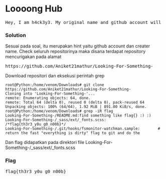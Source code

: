 <h1><b>Loooong Hub</b></h1>
<pre>
Hey, I am h4ck3y3. My original name and github account will help you in the way!
</pre>
<h3><b>Solution</b></h3>
<p>Sesuai pada soal, itu merupakan hint yaitu github account dan creater name. Check seluruh repositorinya maka disana terdapat repository mencurigakan pada alamat</p>
<pre>
https://github.com/Aniket21mathur/Looking-For-Something-
</pre>
<p>Download repositori dan eksekusi perintah grep</p>

```console
root@Python:/home/venom/Downloads# git clone https://github.com/Aniket21mathur/Looking-For-Something-
Cloning into 'Looking-For-Something-'...
remote: Enumerating objects: 64, done.
remote: Total 64 (delta 0), reused 0 (delta 0), pack-reused 64
Unpacking objects: 100% (64/64), 1.92 MiB | 891.00 KiB/s, done.
root@Python:/home/venom/Downloads# grep -iR flag
Looking-For-Something-/README.md:find something like flag{} :) :)
Looking-For-Something-/_sass/ext/_fonts.scss: /*flag{th3r3_y0u_g0_n00b}*/
Looking-For-Something-/.git/hooks/fsmonitor-watchman.sample:		# return the fast "everything is dirty" flag to git and do the
```
<p>Dan flag didapatkan pada direktori file Looking-For-Something-/_sass/ext/_fonts.scss</p>
<h3><b>Flag</b></h3>
<pre>
flag{th3r3_y0u_g0_n00b}
</pre>
